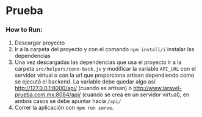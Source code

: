 # Prueba

### How to Run:
1. Descargar proyecto
2. Ir a la carpeta del proyecto y con el comando `npm install/i` instalar las dependencias
3. Una vez descargadas las dependencias que usa el proyecto ir a la carpeta `src/helpers/conn-back.js` y modificar la variable `API_URL` con el servidor virtual o con  la url que proporciona artisan dependiendo como se ejecutó el backend. La variable debe quedar algo así:
http://127.0.0.1:8000/api/ (cuando es artisan) o
http://www.laravel-prueba.com.mx:8084/api/ (cuando se crea en un servidor virtual), en ambos casos se debe apuntar hacia `/api/`
4. Correr la aplicación con `npm run serve`.

